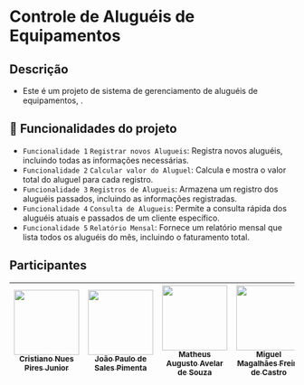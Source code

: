 # Controle de Aluguéis de Equipamentos


## Descrição

- Este é um projeto de sistema de gerenciamento de aluguéis de equipamentos, .

## :hammer: Funcionalidades do projeto

- `Funcionalidade 1` `Registrar novos Alugueis`: Registra novos aluguéis, incluindo todas as informações necessárias.
- `Funcionalidade 2` `Calcular valor do Aluguel`: Calcula e mostra o valor total do aluguel para cada registro.
- `Funcionalidade 3` `Registros de Alugueis`: Armazena um registro dos aluguéis passados, incluindo as informações registradas.
- `Funcionalidade 4` `Consulta de Alugueis`: Permite a consulta rápida dos aluguéis atuais e passados de um cliente específico.
- `Funcionalidade 5` `Relatório Mensal`: Fornece um relatório mensal que lista todos os aluguéis do mês, incluindo o faturamento total.

## Participantes

| [<img loading="lazy" src="https://avatars.githubusercontent.com/u/94191626?v=4" width=115><br><sub>Cristiano Nues Pires Junior</sub>](https://github.com/CristianoJunior0) |  [<img loading="lazy" src="https://avatars.githubusercontent.com/u/43764756?v=4" width=115><br><sub>João Paulo de Sales Pimenta</sub>](https://github.com/jotapesalles) | [<img loading="lazy" src="https://avatars.githubusercontent.com/u/85370066?v=4" width=115><br><sub>Matheus Augusto Avelar de Souza</sub>](https://github.com/MatheusBear) |  [<img loading="lazy" src="https://avatars.githubusercontent.com/u/104601913?v=4" width=115><br><sub>Miguel Magalhães Freire de Castro</sub>](https://github.com/MiguelMagCastro) |  [<img loading="lazy" src="https://avatars.githubusercontent.com/u/76066419?v=4" width=115><br><sub>Ryann Victor De Almeida Parreira</sub>](https://github.com/ryannalmeida) | 
| :---: | :---: | :---: | :---: | :---: |
